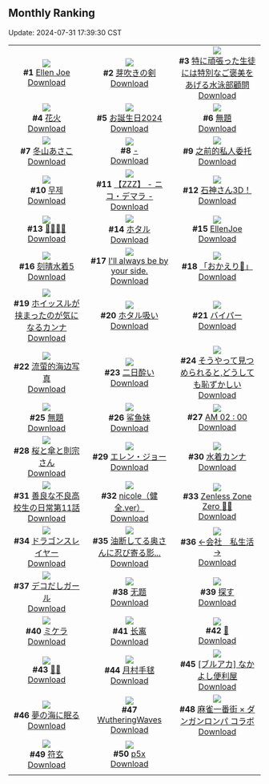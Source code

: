 ## Monthly Ranking
Update: 2024-07-31 17:39:30 CST

|      |      |      |
| :----: | :----: | :----: |
| ![](https://i.pixiv.re/c/240x480/img-master/img/2024/07/03/13/13/17/120200289_p0_master1200.jpg)<br>**#1** [Ellen Joe](https://www.pixiv.net/artworks/120200289)<br>[Download](https://i.pixiv.re/img-original/img/2024/07/03/13/13/17/120200289_p0.png) | ![](https://i.pixiv.re/c/240x480/img-master/img/2024/07/03/00/00/50/120188807_p0_master1200.jpg)<br>**#2** [芽吹きの剣](https://www.pixiv.net/artworks/120188807)<br>[Download](https://i.pixiv.re/img-original/img/2024/07/03/00/00/50/120188807_p0.png) | ![](https://i.pixiv.re/c/240x480/img-master/img/2024/07/02/21/25/21/120183327_p0_master1200.jpg)<br>**#3** [特に頑張った生徒には特別なご褒美をあげる水泳部顧問](https://www.pixiv.net/artworks/120183327)<br>[Download](https://i.pixiv.re/img-original/img/2024/07/02/21/25/21/120183327_p0.jpg) |
| ![](https://i.pixiv.re/c/240x480/img-master/img/2024/07/04/00/00/25/120216152_p0_master1200.jpg)<br>**#4** [花火](https://www.pixiv.net/artworks/120216152)<br>[Download](https://i.pixiv.re/img-original/img/2024/07/04/00/00/25/120216152_p0.jpg) | ![](https://i.pixiv.re/c/240x480/img-master/img/2024/07/04/06/04/51/120188800_p0_master1200.jpg)<br>**#5** [お誕生日2024](https://www.pixiv.net/artworks/120188800)<br>[Download](https://i.pixiv.re/img-original/img/2024/07/04/06/04/51/120188800_p0.jpg) | ![](https://i.pixiv.re/c/240x480/img-master/img/2024/07/03/17/01/25/120203834_p0_master1200.jpg)<br>**#6** [無題](https://www.pixiv.net/artworks/120203834)<br>[Download](https://i.pixiv.re/img-original/img/2024/07/03/17/01/25/120203834_p0.jpg) |
| ![](https://i.pixiv.re/c/240x480/img-master/img/2024/07/03/10/00/04/120197501_p0_master1200.jpg)<br>**#7** [冬山あさこ](https://www.pixiv.net/artworks/120197501)<br>[Download](https://i.pixiv.re/img-original/img/2024/07/03/10/00/04/120197501_p0.png) | ![](https://i.pixiv.re/c/240x480/img-master/img/2024/07/03/16/16/19/120188734_p0_master1200.jpg)<br>**#8** [-](https://www.pixiv.net/artworks/120188734)<br>[Download](https://i.pixiv.re/img-original/img/2024/07/03/16/16/19/120188734_p0.jpg) | ![](https://i.pixiv.re/c/240x480/img-master/img/2024/07/03/12/42/27/120199815_p0_master1200.jpg)<br>**#9** [之前的私人委托](https://www.pixiv.net/artworks/120199815)<br>[Download](https://i.pixiv.re/img-original/img/2024/07/03/12/42/27/120199815_p0.jpg) |
| ![](https://i.pixiv.re/c/240x480/img-master/img/2024/07/03/10/05/47/120197594_p0_master1200.jpg)<br>**#10** [무제](https://www.pixiv.net/artworks/120197594)<br>[Download](https://i.pixiv.re/img-original/img/2024/07/03/10/05/47/120197594_p0.png) | ![](https://i.pixiv.re/c/240x480/img-master/img/2024/07/04/09/32/06/120224790_p0_master1200.jpg)<br>**#11** [【ZZZ】 -  ニコ・デマラ -](https://www.pixiv.net/artworks/120224790)<br>[Download](https://i.pixiv.re/img-original/img/2024/07/04/09/32/06/120224790_p0.png) | ![](https://i.pixiv.re/c/240x480/img-master/img/2024/07/01/00/00/57/120131650_p0_master1200.jpg)<br>**#12** [石神さん3D！](https://www.pixiv.net/artworks/120131650)<br>[Download](https://i.pixiv.re/img-original/img/2024/07/01/00/00/57/120131650_p0.png) |
| ![](https://i.pixiv.re/c/240x480/img-master/img/2024/07/01/10/24/14/120142155_p0_master1200.jpg)<br>**#13** [👙👙👙👙](https://www.pixiv.net/artworks/120142155)<br>[Download](https://i.pixiv.re/img-original/img/2024/07/01/10/24/14/120142155_p0.png) | ![](https://i.pixiv.re/c/240x480/img-master/img/2024/07/03/20/06/04/120208286_p0_master1200.jpg)<br>**#14** [ホタル](https://www.pixiv.net/artworks/120208286)<br>[Download](https://i.pixiv.re/img-original/img/2024/07/03/20/06/04/120208286_p0.jpg) | ![](https://i.pixiv.re/c/240x480/img-master/img/2024/07/03/13/40/52/120200627_p0_master1200.jpg)<br>**#15** [EllenJoe](https://www.pixiv.net/artworks/120200627)<br>[Download](https://i.pixiv.re/img-original/img/2024/07/03/13/40/52/120200627_p0.jpg) |
| ![](https://i.pixiv.re/c/240x480/img-master/img/2024/07/03/00/00/32/120188763_p0_master1200.jpg)<br>**#16** [刻晴水着5](https://www.pixiv.net/artworks/120188763)<br>[Download](https://i.pixiv.re/img-original/img/2024/07/03/00/00/32/120188763_p0.jpg) | ![](https://i.pixiv.re/c/240x480/img-master/img/2024/07/03/00/17/50/120189621_p0_master1200.jpg)<br>**#17** [I'll always be by your side.](https://www.pixiv.net/artworks/120189621)<br>[Download](https://i.pixiv.re/img-original/img/2024/07/03/00/17/50/120189621_p0.png) | ![](https://i.pixiv.re/c/240x480/img-master/img/2024/07/03/12/48/40/120199913_p0_master1200.jpg)<br>**#18** [「おかえり💚」](https://www.pixiv.net/artworks/120199913)<br>[Download](https://i.pixiv.re/img-original/img/2024/07/03/12/48/40/120199913_p0.png) |
| ![](https://i.pixiv.re/c/240x480/img-master/img/2024/07/02/00/27/37/120162687_p0_master1200.jpg)<br>**#19** [ホイッスルが挟まったのが気になるカンナ](https://www.pixiv.net/artworks/120162687)<br>[Download](https://i.pixiv.re/img-original/img/2024/07/02/00/27/37/120162687_p0.jpg) | ![](https://i.pixiv.re/c/240x480/img-master/img/2024/07/01/00/37/01/120133501_p0_master1200.jpg)<br>**#20** [ホタル吸い](https://www.pixiv.net/artworks/120133501)<br>[Download](https://i.pixiv.re/img-original/img/2024/07/01/00/37/01/120133501_p0.png) | ![](https://i.pixiv.re/c/240x480/img-master/img/2024/07/05/10/00/01/120251457_p0_master1200.jpg)<br>**#21** [バイパー](https://www.pixiv.net/artworks/120251457)<br>[Download](https://i.pixiv.re/img-original/img/2024/07/05/10/00/01/120251457_p0.png) |
| ![](https://i.pixiv.re/c/240x480/img-master/img/2024/07/03/12/00/03/120199078_p0_master1200.jpg)<br>**#22** [流萤的海边写真](https://www.pixiv.net/artworks/120199078)<br>[Download](https://i.pixiv.re/img-original/img/2024/07/03/12/00/03/120199078_p0.jpg) | ![](https://i.pixiv.re/c/240x480/img-master/img/2024/07/02/22/32/14/120185602_p0_master1200.jpg)<br>**#23** [二日酔い](https://www.pixiv.net/artworks/120185602)<br>[Download](https://i.pixiv.re/img-original/img/2024/07/02/22/32/14/120185602_p0.jpg) | ![](https://i.pixiv.re/c/240x480/img-master/img/2024/07/03/00/00/34/120188773_p0_master1200.jpg)<br>**#24** [そうやって見つめられると,どうしても恥ずかしい](https://www.pixiv.net/artworks/120188773)<br>[Download](https://i.pixiv.re/img-original/img/2024/07/03/00/00/34/120188773_p0.jpg) |
| ![](https://i.pixiv.re/c/240x480/img-master/img/2024/07/04/12/00/01/120226683_p0_master1200.jpg)<br>**#25** [無題](https://www.pixiv.net/artworks/120226683)<br>[Download](https://i.pixiv.re/img-original/img/2024/07/04/12/00/01/120226683_p0.jpg) | ![](https://i.pixiv.re/c/240x480/img-master/img/2024/07/03/23/04/42/120214162_p0_master1200.jpg)<br>**#26** [鲨鱼妹](https://www.pixiv.net/artworks/120214162)<br>[Download](https://i.pixiv.re/img-original/img/2024/07/03/23/04/42/120214162_p0.jpg) | ![](https://i.pixiv.re/c/240x480/img-master/img/2024/07/03/00/05/48/120189134_p0_master1200.jpg)<br>**#27** [AM 02 : 00](https://www.pixiv.net/artworks/120189134)<br>[Download](https://i.pixiv.re/img-original/img/2024/07/03/00/05/48/120189134_p0.jpg) |
| ![](https://i.pixiv.re/c/240x480/img-master/img/2024/07/02/00/00/50/120161541_p0_master1200.jpg)<br>**#28** [桜と傘と則宗さん](https://www.pixiv.net/artworks/120161541)<br>[Download](https://i.pixiv.re/img-original/img/2024/07/02/00/00/50/120161541_p0.png) | ![](https://i.pixiv.re/c/240x480/img-master/img/2024/07/05/18/50/07/120260092_p0_master1200.jpg)<br>**#29** [エレン・ジョー](https://www.pixiv.net/artworks/120260092)<br>[Download](https://i.pixiv.re/img-original/img/2024/07/05/18/50/07/120260092_p0.jpg) | ![](https://i.pixiv.re/c/240x480/img-master/img/2024/07/02/19/00/07/120179158_p0_master1200.jpg)<br>**#30** [水着カンナ](https://www.pixiv.net/artworks/120179158)<br>[Download](https://i.pixiv.re/img-original/img/2024/07/02/19/00/07/120179158_p0.jpg) |
| ![](https://i.pixiv.re/c/240x480/img-master/img/2024/07/03/17/44/41/120189106_p0_master1200.jpg)<br>**#31** [善良な不良高校生の日常第11話](https://www.pixiv.net/artworks/120189106)<br>[Download](https://i.pixiv.re/img-original/img/2024/07/03/17/44/41/120189106_p0.jpg) | ![](https://i.pixiv.re/c/240x480/img-master/img/2024/07/05/06/30/45/120248990_p0_master1200.jpg)<br>**#32** [nicole（健全.ver）](https://www.pixiv.net/artworks/120248990)<br>[Download](https://i.pixiv.re/img-original/img/2024/07/05/06/30/45/120248990_p0.jpg) | ![](https://i.pixiv.re/c/240x480/img-master/img/2024/07/04/11/05/19/120225949_p0_master1200.jpg)<br>**#33** [Zenless Zone Zero 🐰💨](https://www.pixiv.net/artworks/120225949)<br>[Download](https://i.pixiv.re/img-original/img/2024/07/04/11/05/19/120225949_p0.png) |
| ![](https://i.pixiv.re/c/240x480/img-master/img/2024/07/03/00/08/49/120189284_p0_master1200.jpg)<br>**#34** [ドラゴンスレイヤー](https://www.pixiv.net/artworks/120189284)<br>[Download](https://i.pixiv.re/img-original/img/2024/07/03/00/08/49/120189284_p0.jpg) | ![](https://i.pixiv.re/c/240x480/img-master/img/2024/07/03/00/04/57/120189087_p0_master1200.jpg)<br>**#35** [油断してる奥さんに忍び寄る影...](https://www.pixiv.net/artworks/120189087)<br>[Download](https://i.pixiv.re/img-original/img/2024/07/03/00/04/57/120189087_p0.jpg) | ![](https://i.pixiv.re/c/240x480/img-master/img/2024/07/03/10/50/30/120198078_p0_master1200.jpg)<br>**#36** [←会社　私生活→](https://www.pixiv.net/artworks/120198078)<br>[Download](https://i.pixiv.re/img-original/img/2024/07/03/10/50/30/120198078_p0.jpg) |
| ![](https://i.pixiv.re/c/240x480/img-master/img/2024/07/03/20/32/53/120209005_p0_master1200.jpg)<br>**#37** [デコだしガール](https://www.pixiv.net/artworks/120209005)<br>[Download](https://i.pixiv.re/img-original/img/2024/07/03/20/32/53/120209005_p0.png) | ![](https://i.pixiv.re/c/240x480/img-master/img/2024/07/04/00/00/25/120216151_p0_master1200.jpg)<br>**#38** [无题](https://www.pixiv.net/artworks/120216151)<br>[Download](https://i.pixiv.re/img-original/img/2024/07/04/00/00/25/120216151_p0.jpg) | ![](https://i.pixiv.re/c/240x480/img-master/img/2024/07/03/01/40/05/120191628_p0_master1200.jpg)<br>**#39** [探す](https://www.pixiv.net/artworks/120191628)<br>[Download](https://i.pixiv.re/img-original/img/2024/07/03/01/40/05/120191628_p0.jpg) |
| ![](https://i.pixiv.re/c/240x480/img-master/img/2024/07/02/18/11/48/120178122_p0_master1200.jpg)<br>**#40** [ミケラ](https://www.pixiv.net/artworks/120178122)<br>[Download](https://i.pixiv.re/img-original/img/2024/07/02/18/11/48/120178122_p0.jpg) | ![](https://i.pixiv.re/c/240x480/img-master/img/2024/07/01/03/05/36/120136882_p0_master1200.jpg)<br>**#41** [长离](https://www.pixiv.net/artworks/120136882)<br>[Download](https://i.pixiv.re/img-original/img/2024/07/01/03/05/36/120136882_p0.jpg) | ![](https://i.pixiv.re/c/240x480/img-master/img/2024/07/05/00/58/28/120244584_p0_master1200.jpg)<br>**#42** [🦈](https://www.pixiv.net/artworks/120244584)<br>[Download](https://i.pixiv.re/img-original/img/2024/07/05/00/58/28/120244584_p0.jpg) |
| ![](https://i.pixiv.re/c/240x480/img-master/img/2024/07/02/23/13/32/120178239_p0_master1200.jpg)<br>**#43** [💓💘](https://www.pixiv.net/artworks/120178239)<br>[Download](https://i.pixiv.re/img-original/img/2024/07/02/23/13/32/120178239_p0.jpg) | ![](https://i.pixiv.re/c/240x480/img-master/img/2024/07/02/16/29/47/120176111_p0_master1200.jpg)<br>**#44** [月村手毬](https://www.pixiv.net/artworks/120176111)<br>[Download](https://i.pixiv.re/img-original/img/2024/07/02/16/29/47/120176111_p0.jpg) | ![](https://i.pixiv.re/c/240x480/img-master/img/2024/07/03/12/26/42/120199568_p0_master1200.jpg)<br>**#45** [[ブルアカ] なかよし便利屋](https://www.pixiv.net/artworks/120199568)<br>[Download](https://i.pixiv.re/img-original/img/2024/07/03/12/26/42/120199568_p0.jpg) |
| ![](https://i.pixiv.re/c/240x480/img-master/img/2024/07/03/02/21/24/120192333_p0_master1200.jpg)<br>**#46** [夢の海に眠る](https://www.pixiv.net/artworks/120192333)<br>[Download](https://i.pixiv.re/img-original/img/2024/07/03/02/21/24/120192333_p0.png) | ![](https://i.pixiv.re/c/240x480/img-master/img/2024/07/03/13/45/35/120200690_p0_master1200.jpg)<br>**#47** [WutheringWaves](https://www.pixiv.net/artworks/120200690)<br>[Download](https://i.pixiv.re/img-original/img/2024/07/03/13/45/35/120200690_p0.jpg) | ![](https://i.pixiv.re/c/240x480/img-master/img/2024/07/03/00/00/19/120188710_p0_master1200.jpg)<br>**#48** [麻雀一番街 × ダンガンロンパ コラボ](https://www.pixiv.net/artworks/120188710)<br>[Download](https://i.pixiv.re/img-original/img/2024/07/03/00/00/19/120188710_p0.jpg) |
| ![](https://i.pixiv.re/c/240x480/img-master/img/2024/07/02/00/07/46/120162011_p0_master1200.jpg)<br>**#49** [符玄](https://www.pixiv.net/artworks/120162011)<br>[Download](https://i.pixiv.re/img-original/img/2024/07/02/00/07/46/120162011_p0.png) | ![](https://i.pixiv.re/c/240x480/img-master/img/2024/07/03/13/55/17/120200824_p0_master1200.jpg)<br>**#50** [p5x](https://www.pixiv.net/artworks/120200824)<br>[Download](https://i.pixiv.re/img-original/img/2024/07/03/13/55/17/120200824_p0.jpg) |
|      |
